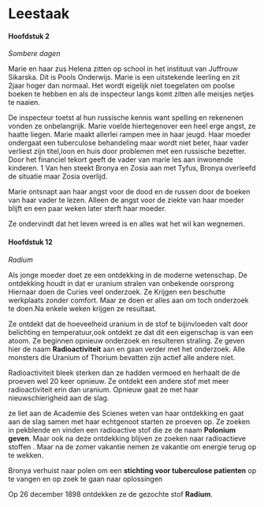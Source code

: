 # Leestaak

#### Hoofdstuk 2
*Sombere dagen*

Marie en haar zus Helena zitten op school in het instituut van Juffrouw Sikarska. Dit is Pools Onderwijs.
Marie is een uitstekende leerling en zit 2jaar hoger dan normaal.
Het wordt eigelijk niet toegelaten om poolse boeken te hebben en als de inspecteur langs komt zitten alle meisjes netjes te naaien.

De inspecteur toetst al hun russische kennis want spelling en rekenenen vonden ze onbelangrijk. Marie voelde hiertegenover een heel erge angst, ze haatte liegen.
Marie maakt allerlei rampen mee in haar jeugd. Haar moeder ondergaat een tuberculose behandeling maar wordt niet beter, haar vader verliest zijn titel,loon en huis door problemen met een russische bezetter. Door het financiel tekort geeft de vader van marie les aan inwonende kinderen. 1 Van hen steekt Bronya en Zosia aan met Tyfus, Bronya overleefd de situatie maar Zosia overlijd.

Marie ontsnapt aan haar angst voor de dood en de russen door de boeken van haar vader te lezen. Alleen de angst voor de ziekte van haar moeder blijft en een paar weken later sterft haar moeder.

Ze ondervindt dat het leven wreed is en alles wat het wil kan wegnemen.

#### Hoofdstuk 12
*Radium*

Als jonge moeder doet ze een ontdekking in de moderne wetenschap. De ontdekking houdt in dat er uranium stralen van onbekende oorsprong
Hiernaar doen de Curies veel onderzoek. Ze Krijgen een beschutte werkplaats zonder comfort. Maar ze doen er alles aan om toch onderzoek te doen.Na enkele weken krijgen ze resultaat.

Ze ontdekt dat de hoeveelheid uranium in de stof te bijinvloeden valt door belichting en temperatuur,ook ontdekt ze dat  dit een eigenschap is van een atoom.
Ze beginnen opnieuw onderzoek en resulteren straling. Ze geven hier de naam **Radioactiviteit** aan en gaan verder met het onderzoek.
Alle monsters die Uranium of Thorium bevatten zijn actief alle andere niet.

Radioactiviteit bleek sterken dan ze hadden vermoed en herhaalt de de proeven wel 20 keer opnieuw.
Ze ontdekt een andere stof met meer radioactiviteit erin dan uranium.
Opnieuw gaat ze met haar nieuwschierigheid aan de slag.

ze liet aan de Academie des Scienes weten van haar ontdekking en gaat aan de slag samen met haar echtgenoot starten ze proeven op.
Ze zoeken in pekblende en vinden een radioactive stof die ze de naam **Polonium geven**.
Maar ook na deze ontdekking blijven ze zoeken naar radioactieve stoffen . Maar na de zomer vakantie nemen ze vakantie om energie terug op te wekken.

Bronya verhuist naar polen om een **stichting voor tuberculose patienten** op te vangen en op zoek te gaan naar oplossingen

Op 26 december 1898 ontdekken ze de gezochte stof **Radium**.
